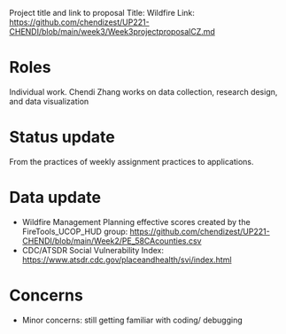 Project title and link to proposal Title: Wildfire 
Link: https://github.com/chendizest/UP221-CHENDI/blob/main/week3/Week3projectproposalCZ.md

# Roles
Individual work. Chendi Zhang works on data collection, research design, and data visualization 

# Status update
From the practices of weekly assignment practices to applications.

# Data update
*   Wildfire Management Planning effective scores created by the FireTools_UCOP_HUD group: https://github.com/chendizest/UP221-CHENDI/blob/main/Week2/PE_58CAcounties.csv
*   CDC/ATSDR Social Vulnerability Index: https://www.atsdr.cdc.gov/placeandhealth/svi/index.html

# Concerns
*   Minor concerns: still getting familiar with coding/ debugging
